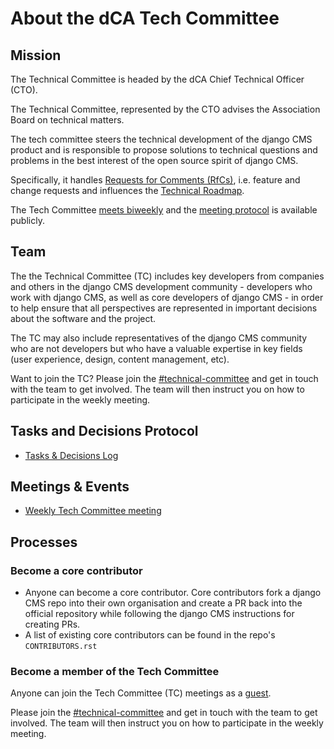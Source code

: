 # About the dCA Tech Committee

## Mission

The Technical Committee is headed by the dCA Chief Technical Officer (CTO). 

The Technical Committee, represented by the CTO advises the Association Board on technical matters. 

The tech committee steers the technical development of the django CMS product and is responsible to propose solutions to technical questions and problems in the best interest of the open source spirit of django CMS. 

Specifically, it handles [Requests for Comments (RfCs)](https://github.com/django-cms/django-cms/discussions), i.e. feature and change requests and influences the [Technical Roadmap](https://www.django-cms.org/en/roadmap/).

The Tech Committee [meets biweekly](/tech-committee/weekly-tech-committee-meeting.md) and the [meeting protocol](/tech-committee/tasks-and-decisions-log.md) is available publicly.

## Team

The the Technical Committee (TC) includes key developers from companies and others in the django CMS development community - developers who work with django CMS, as well as core developers of django CMS - in order to help ensure that all perspectives are represented in important decisions about the software and the project.

The TC may also include representatives of the django CMS community who are not developers but who have a valuable expertise in key fields (user experience, design, content management, etc).

Want to join the TC? Please join the [#technical-committee](https://discord-tech-committee-channel.django-cms.org) and get in touch with the team to get involved. The team will then instruct you on how to participate in the weekly meeting.



## Tasks and Decisions Protocol

- [Tasks & Decisions Log](/tech-committee/tasks-and-decisions-log.md)

## Meetings & Events

- [Weekly Tech Committee meeting](/tech-committee/weekly-tech-committee-meeting.md)


## Processes

### Become a core contributor
- Anyone can become a core contributor. Core contributors fork a django CMS repo into their own organisation and create a PR back into the official repository while following the django CMS instructions for creating PRs.
- A list of existing core contributors can be found in the repo's `CONTRIBUTORS.rst`

### Become a member of the Tech Committee

Anyone can join the Tech Committee (TC) meetings as a [guest](/tech-committee/weekly-tech-committee-meeting.md).

Please join the [#technical-committee](https://discord-tech-committee-channel.django-cms.org) and get in touch with the team to get involved. The team will then instruct you on how to participate in the weekly meeting.


